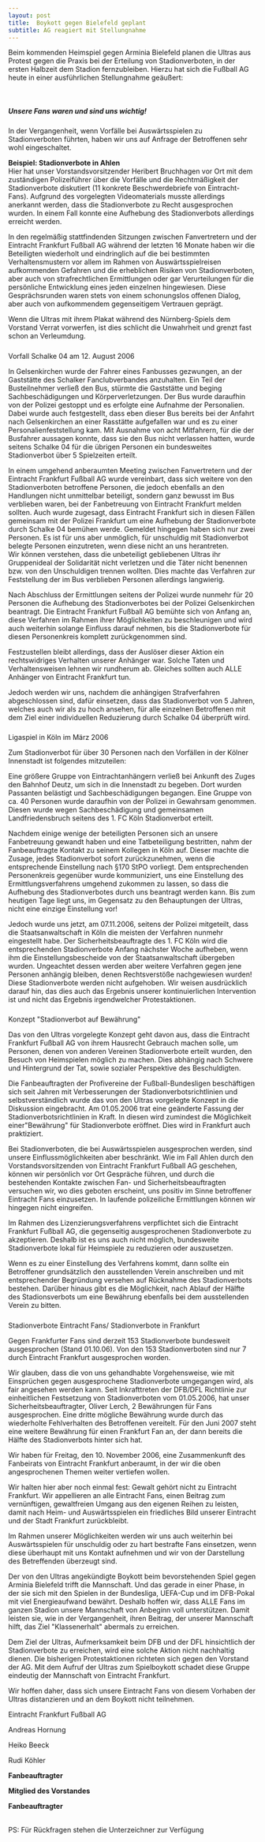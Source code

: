 ```yaml
---
layout: post
title:  Boykott gegen Bielefeld geplant
subtitle: AG reagiert mit Stellungnahme
---
```


Beim kommenden Heimspiel gegen Arminia Bielefeld planen die Ultras aus Protest gegen die Praxis bei der Erteilung von Stadionverboten, in der ersten Halbzeit dem Stadion fernzubleiben. Hierzu hat sich die Fußball AG heute in einer ausführlichen Stellungnahme geäußert:

 

##### Unsere Fans waren und sind uns wichtig!

In der Vergangenheit, wenn Vorfälle bei Auswärtsspielen zu Stadionverboten führten, haben wir uns auf Anfrage der Betroffenen sehr wohl eingeschaltet.  
  
**Beispiel: Stadionverbote in Ahlen**  
Hier hat unser Vorstandsvorsitzender Heribert Bruchhagen vor Ort mit dem zuständigen Polizeiführer über die Vorfälle und die Rechtmäßigkeit der Stadionverbote diskutiert (11 konkrete Beschwerdebriefe von Eintracht-Fans). Aufgrund des vorgelegten Videomaterials musste allerdings anerkannt werden, dass die Stadionverbote zu Recht ausgesprochen wurden. In einem Fall konnte eine Aufhebung des Stadionverbots allerdings erreicht werden.  
  
In den regelmäßig stattfindenden Sitzungen zwischen Fanvertretern und der Eintracht Frankfurt Fußball AG während der letzten 16 Monate haben wir die Beteiligten wiederholt und eindringlich auf die bei bestimmten Verhaltensmustern vor allem im Rahmen von Auswärtsspielreisen aufkommenden Gefahren und die erheblichen Risiken von Stadionverboten, aber auch von strafrechtlichen Ermittlungen oder gar Verurteilungen für die persönliche Entwicklung eines jeden einzelnen hingewiesen. Diese Gesprächsrunden waren stets von einem schonungslos offenen Dialog, aber auch von aufkommendem gegenseitigem Vertrauen geprägt.  
  
Wenn die Ultras mit ihrem Plakat während des Nürnberg-Spiels dem Vorstand Verrat vorwerfen, ist dies schlicht die Unwahrheit und grenzt fast schon an Verleumdung.

#####   
Vorfall Schalke 04 am 12. August 2006

In Gelsenkirchen wurde der Fahrer eines Fanbusses gezwungen, an der Gaststätte des Schalker Fanclubverbandes anzuhalten. Ein Teil der Busteilnehmer verließ den Bus, stürmte die Gaststätte und beging Sachbeschädigungen und Körperverletzungen. Der Bus wurde daraufhin von der Polizei gestoppt und es erfolgte eine Aufnahme der Personalien. Dabei wurde auch festgestellt, dass eben dieser Bus bereits bei der Anfahrt nach Gelsenkirchen an einer Rasstätte aufgefallen war und es zu einer Personalienfeststellung kam. Mit Ausnahme von acht Mitfahrern, für die der Busfahrer aussagen konnte, dass sie den Bus nicht verlassen hatten, wurde seitens Schalke 04 für die übrigen Personen ein bundesweites Stadionverbot über 5 Spielzeiten erteilt.

In einem umgehend anberaumten Meeting zwischen Fanvertretern und der Eintracht Frankfurt Fußball AG wurde vereinbart, dass sich weitere von den Stadionverboten betroffene Personen, die jedoch ebenfalls an den Handlungen nicht unmittelbar beteiligt, sondern ganz bewusst im Bus verblieben waren, bei der Fanbetreuung von Eintracht Frankfurt melden sollten. Auch wurde zugesagt, dass Eintracht Frankfurt sich in diesen Fällen gemeinsam mit der Polizei Frankfurt um eine Aufhebung der Stadionverbote durch Schalke 04 bemühen werde. Gemeldet hingegen haben sich nur zwei Personen. Es ist für uns aber unmöglich, für unschuldig mit Stadionverbot belegte Personen einzutreten, wenn diese nicht an uns herantreten.  
Wir können verstehen, dass die unbeteiligt gebliebenen Ultras ihr Gruppenideal der Solidarität nicht verletzen und die Täter nicht benennen bzw. von den Unschuldigen trennen wollten. Dies machte das Verfahren zur Feststellung der im Bus verblieben Personen allerdings langwierig.

Nach Abschluss der Ermittlungen seitens der Polizei wurde nunmehr für 20 Personen die Aufhebung des Stadionverbotes bei der Polizei Gelsenkirchen beantragt. Die Eintracht Frankfurt Fußball AG bemühte sich von Anfang an, diese Verfahren im Rahmen ihrer Möglichkeiten zu beschleunigen und wird auch weiterhin solange Einfluss darauf nehmen, bis die Stadionverbote für diesen Personenkreis komplett zurückgenommen sind.  
  
Festzustellen bleibt allerdings, dass der Auslöser dieser Aktion ein rechtswidriges Verhalten unserer Anhänger war. Solche Taten und Verhaltensweisen lehnen wir rundherum ab. Gleiches sollten auch ALLE Anhänger von Eintracht Frankfurt tun.  
  
Jedoch werden wir uns, nachdem die anhängigen Strafverfahren abgeschlossen sind, dafür einsetzen, dass das Stadionverbot von 5 Jahren, welches auch wir als zu hoch ansehen, für alle einzelnen Betroffenen mit dem Ziel einer individuellen Reduzierung durch Schalke 04 überprüft wird.

#####   
Ligaspiel in Köln im März 2006

Zum Stadionverbot für über 30 Personen nach den Vorfällen in der Kölner Innenstadt ist folgendes mitzuteilen:  
  
Eine größere Gruppe von Eintrachtanhängern verließ bei Ankunft des Zuges den Bahnhof Deutz, um sich in die Innenstadt zu begeben. Dort wurden Passanten belästigt und Sachbeschädigungen begangen. Eine Gruppe von ca. 40 Personen wurde daraufhin von der Polizei in Gewahrsam genommen. Diesen wurde wegen Sachbeschädigung und gemeinsamen Landfriedensbruch seitens des 1. FC Köln Stadionverbot erteilt.  
  
Nachdem einige wenige der beteiligten Personen sich an unsere Fanbetreuung gewandt haben und eine Tatbeteiligung bestritten, nahm der Fanbeauftragte Kontakt zu seinem Kollegen in Köln auf. Dieser machte die Zusage, jedes Stadionverbot sofort zurückzunehmen, wenn die entsprechende Einstellung nach §170 StPO vorliegt. Dem entsprechenden Personenkreis gegenüber wurde kommuniziert, uns eine Einstellung des Ermittlungsverfahrens umgehend zukommen zu lassen, so dass die Aufhebung des Stadionverbotes durch uns beantragt werden kann. Bis zum heutigen Tage liegt uns, im Gegensatz zu den Behauptungen der Ultras, nicht eine einzige Einstellung vor!  
  
Jedoch wurde uns jetzt, am 07.11.2006, seitens der Polizei mitgeteilt, dass die Staatsanwaltschaft in Köln die meisten der Verfahren nunmehr eingestellt habe. Der Sicherheitsbeauftragte des 1. FC Köln wird die entsprechenden Stadionverbote Anfang nächster Woche aufheben, wenn ihm die Einstellungsbescheide von der Staatsanwaltschaft übergeben wurden. Ungeachtet dessen werden aber weitere Verfahren gegen jene Personen anhängig bleiben, denen Rechtsverstöße nachgewiesen wurden! Diese Stadionverbote werden nicht aufgehoben. Wir weisen ausdrücklich darauf hin, das dies auch das Ergebnis unserer kontinuierlichen Intervention ist und nicht das Ergebnis irgendwelcher Protestaktionen.

#####   
Konzept "Stadionverbot auf Bewährung"

Das von den Ultras vorgelegte Konzept geht davon aus, dass die Eintracht Frankfurt Fußball AG von ihrem Hausrecht Gebrauch machen solle, um Personen, denen von anderen Vereinen Stadionverbote erteilt wurden, den Besuch von Heimspielen möglich zu machen. Dies abhängig nach Schwere und Hintergrund der Tat, sowie sozialer Perspektive des Beschuldigten.  
  
Die Fanbeauftragten der Profivereine der Fußball-Bundesligen beschäftigen sich seit Jahren mit Verbesserungen der Stadionverbotsrichtlinien und selbstverständlich wurde das von den Ultras vorgelegte Konzept in die Diskussion eingebracht. Am 01.05.2006 trat eine geänderte Fassung der Stadionverbotsrichtlinien in Kraft. In diesen wird zumindest die Möglichkeit einer"Bewährung" für Stadionverbote eröffnet. Dies wird in Frankfurt auch praktiziert.  
  
Bei Stadionverboten, die bei Auswärtsspielen ausgesprochen werden, sind unsere Einflussmöglichkeiten aber beschränkt. Wie im Fall Ahlen durch den Vorstandsvorsitzenden von Eintracht Frankfurt Fußball AG geschehen, können wir persönlich vor Ort Gespräche führen, und durch die bestehenden Kontakte zwischen Fan- und Sicherheitsbeauftragten versuchen wir, wo dies geboten erscheint, uns positiv im Sinne betroffener Eintracht Fans einzusetzen. In laufende polizeiliche Ermittlungen können wir hingegen nicht eingreifen.  
  
Im Rahmen des Lizenzierungsverfahrens verpflichtet sich die Eintracht Frankfurt Fußball AG, die gegenseitig ausgesprochenen Stadionverbote zu akzeptieren. Deshalb ist es uns auch nicht möglich, bundesweite Stadionverbote lokal für Heimspiele zu reduzieren oder auszusetzen.  
  
Wenn es zu einer Einstellung des Verfahrens kommt, dann sollte ein Betroffener grundsätzlich den ausstellenden Verein anschreiben und mit entsprechender Begründung versehen auf Rücknahme des Stadionverbots bestehen. Darüber hinaus gibt es die Möglichkeit, nach Ablauf der Hälfte des Stadionsverbots um eine Bewährung ebenfalls bei dem ausstellenden Verein zu bitten.

#####   
Stadionverbote Eintracht Fans/ Stadionverbote in Frankfurt

Gegen Frankfurter Fans sind derzeit 153 Stadionverbote bundesweit ausgesprochen (Stand 01.10.06). Von den 153 Stadionverboten sind nur 7 durch Eintracht Frankfurt ausgesprochen worden.  
  
Wir glauben, dass die von uns gehandhabte Vorgehensweise, wie mit Einsprüchen gegen ausgesprochene Stadionverbote umgegangen wird, als fair angesehen werden kann. Seit Inkrafttreten der DFB/DFL Richtlinie zur einheitlichen Festsetzung von Stadionverboten vom 01.05.2006, hat unser Sicherheitsbeauftragter, Oliver Lerch, 2 Bewährungen für Fans ausgesprochen. Eine dritte mögliche Bewährung wurde durch das wiederholte Fehlverhalten des Betroffenen vereitelt. Für den Juni 2007 steht eine weitere Bewährung für einen Frankfurt Fan an, der dann bereits die Hälfte des Stadionverbots hinter sich hat.  
  
Wir haben für Freitag, den 10. November 2006, eine Zusammenkunft des Fanbeirats von Eintracht Frankfurt anberaumt, in der wir die oben angesprochenen Themen weiter vertiefen wollen.  
  
Wir halten hier aber noch einmal fest: Gewalt gehört nicht zu Eintracht Frankfurt. Wir appellieren an alle Eintracht Fans, einen Beitrag zum vernünftigen, gewaltfreien Umgang aus den eigenen Reihen zu leisten, damit nach Heim- und Auswärtsspielen ein friedliches Bild unserer Eintracht und der Stadt Frankfurt zurückbleibt.  
  
Im Rahmen unserer Möglichkeiten werden wir uns auch weiterhin bei Auswärtsspielen für unschuldig oder zu hart bestrafte Fans einsetzen, wenn diese überhaupt mit uns Kontakt aufnehmen und wir von der Darstellung des Betreffenden überzeugt sind.  
  
Der von den Ultras angekündigte Boykott beim bevorstehenden Spiel gegen Arminia Bielefeld trifft die Mannschaft. Und das gerade in einer Phase, in der sie sich mit den Spielen in der Bundesliga, UEFA-Cup und im DFB-Pokal mit viel Energieaufwand bewährt. Deshalb hoffen wir, dass ALLE Fans im ganzen Stadion unsere Mannschaft von Anbeginn voll unterstützen. Damit leisten sie, wie in der Vergangenheit, ihren Beitrag, der unserer Mannschaft hilft, das Ziel "Klassenerhalt" abermals zu erreichen.  
  
Dem Ziel der Ultras, Aufmerksamkeit beim DFB und der DFL hinsichtlich der Stadionverbote zu erreichen, wird eine solche Aktion nicht nachhaltig dienen. Die bisherigen Protestaktionen richteten sich gegen den Vorstand der AG. Mit dem Aufruf der Ultras zum Spielboykott schadet diese Gruppe eindeutig der Mannschaft von Eintracht Frankfurt.  
  
Wir hoffen daher, dass sich unsere Eintracht Fans von diesem Vorhaben der Ultras distanzieren und an dem Boykott nicht teilnehmen.  
  
Eintracht Frankfurt Fußball AG  
  

Andreas Hornung

Heiko Beeck

Rudi Köhler

**Fanbeauftragter**

**Mitglied des Vorstandes**

**Fanbeauftragter**

  
   
PS: Für Rückfragen stehen die Unterzeichner zur Verfügung
